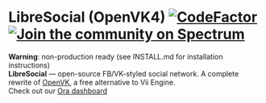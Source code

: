 # LibreSocial (OpenVK4) [![CodeFactor](https://www.codefactor.io/repository/github/l-lsoc/libresocial/badge)](https://www.codefactor.io/repository/github/l-lsoc/libresocial) [![Join the community on Spectrum](https://withspectrum.github.io/badge/badge.svg)](https://spectrum.chat/ls)
**Warning**: non-production ready (see INSTALL.md for installation instructions) \
**LibreSocial** ― open-source FB/VK-styled social network. A complete rewrite of [OpenVK](https://github.com/openvk/openvk), a free alternative to Vii Engine. \
Check out our [Ora dashboard](ttps://beta.ora.pm/project/58246)
